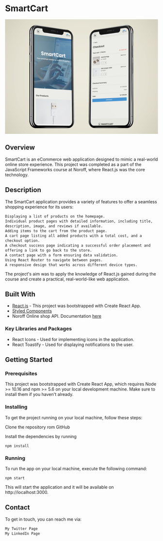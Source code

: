 # SmartCart

![Preview](./src/assets/smartcart_mockup.png)

## Overview

SmartCart is an eCommerce web application designed to mimic a real-world online store experience. This project was completed as a part of the JavaScript Frameworks course at Noroff, where React.js was the core technology.

## Description

The SmartCart application provides a variety of features to offer a seamless shopping experience for its users:

    Displaying a list of products on the homepage.
    Individual product pages with detailed information, including title, description, image, and reviews if available.
    Adding items to the cart from the product page.
    A cart page listing all added products with a total cost, and a checkout option.
    A checkout success page indicating a successful order placement and offering a link to go back to the store.
    A contact page with a form ensuring data validation.
    Using React Router to navigate between pages.
    A responsive design that works across different device types.

The project's aim was to apply the knowledge of React.js gained during the course and create a practical, real-world-like web application.

## Built With
- [React.js](https://react.dev/) - This project was bootstrapped with Create React App.
- [Styled Components](https://styled-components.com/)
- Noroff Online shop API. Documentation [here](https://noroff-api-docs.netlify.app/basic-endpoints/online-shop)
    
### Key Libraries and Packages
- React Icons - Used for implementing icons in the application.
- React Toastify - Used for displaying notifications to the user.

## Getting Started

### Prerequisites

This project was bootstrapped with Create React App, which requires Node >= 10.16 and npm >= 5.6 on your local development machine. Make sure to install them if you haven't already.

### Installing

To get the project running on your local machine, follow these steps:

Clone the repository rom GitHub

Install the dependencies by running

    npm install

### Running

To run the app on your local machine, execute the following command:

    npm start

This will start the application and it will be available on http://localhost:3000.

## Contact

To get in touch, you can reach me via:

    My Twitter Page
    My LinkedIn Page
